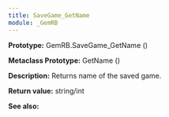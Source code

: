```yaml
---
title: SaveGame_GetName
module: _GemRB
---
```


**Prototype:** GemRB.SaveGame_GetName ()

**Metaclass Prototype:** GetName ()

**Description:**    Returns name of the saved game.

**Return value:** string/int

**See also:**
